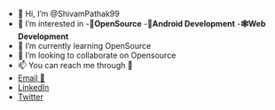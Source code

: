 - 👋 Hi, I’m @ShivamPathak99
- 👀 I’m interested in 
        -**👏OpenSource**
        -**📱Android Development**
        -**🕸️Web Development**
- 🌱 I’m currently learning OpenSource
- 💞️ I’m looking to collaborate on Opensource
- 📫 You can reach me through 🔗
- [Email 📧](shivam9953pathak@gmail.com)
- [LinkedIn](https://www.linkedin.com/in/shivampathak-/)
- [Twitter](https://twitter.com/Shivam11597284)

<!---
